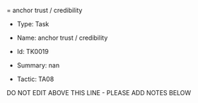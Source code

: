 = anchor trust / credibility

* Type: Task

* Name: anchor trust / credibility

* Id: TK0019

* Summary: nan

* Tactic: TA08

DO NOT EDIT ABOVE THIS LINE - PLEASE ADD NOTES BELOW
